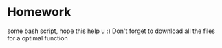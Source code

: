 # Homework
some bash script, hope this help u :)
Don't forget to download all the files for a optimal function
